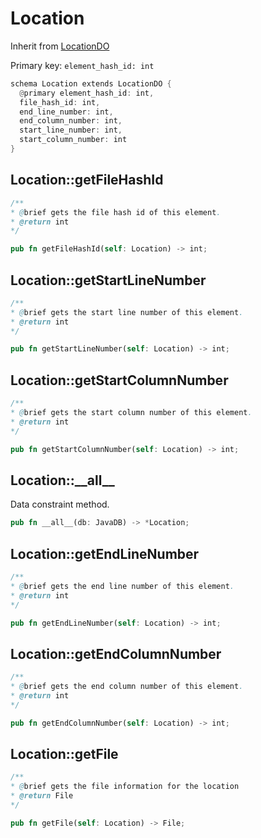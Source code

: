 # Location

Inherit from [LocationDO](./LocationDO.md)

Primary key: `element_hash_id: int`

```rust
schema Location extends LocationDO {
  @primary element_hash_id: int,
  file_hash_id: int,
  end_line_number: int,
  end_column_number: int,
  start_line_number: int,
  start_column_number: int
}
```
## Location::getFileHashId

```java
/**
* @brief gets the file hash id of this element.
* @return int
*/
```
```rust
pub fn getFileHashId(self: Location) -> int;
```
## Location::getStartLineNumber

```java
/**
* @brief gets the start line number of this element.
* @return int
*/
```
```rust
pub fn getStartLineNumber(self: Location) -> int;
```
## Location::getStartColumnNumber

```java
/**
* @brief gets the start column number of this element.
* @return int
*/
```
```rust
pub fn getStartColumnNumber(self: Location) -> int;
```
## Location::\_\_all\_\_

Data constraint method.

```rust
pub fn __all__(db: JavaDB) -> *Location;
```
## Location::getEndLineNumber

```java
/**
* @brief gets the end line number of this element.
* @return int
*/
```
```rust
pub fn getEndLineNumber(self: Location) -> int;
```
## Location::getEndColumnNumber

```java
/**
* @brief gets the end column number of this element.
* @return int
*/
```
```rust
pub fn getEndColumnNumber(self: Location) -> int;
```
## Location::getFile

```java
/**
* @brief gets the file information for the location
* @return File 
*/
```
```rust
pub fn getFile(self: Location) -> File;
```
